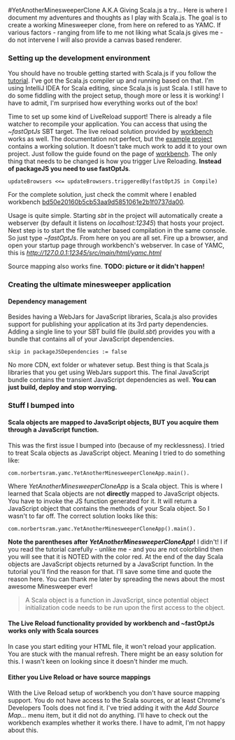 #YetAnotherMinesweeperClone A.K.A Giving Scala.js a try...
Here is where I document my adventures and thoughts as I play with Scala.js. The goal is to create a working Minesweeper clone, from here on refered to as YAMC.
If various factors - ranging from life to me not liking what Scala.js gives me - do not intervene I will also provide a canvas based renderer.

### Setting up the development environment

You should have no trouble getting started with Scala.js if you follow the [tutorial](http://www.scala-js.org/doc/tutorial.html).
I've got the Scala.js compiler up and running based on that. I'm using IntelliJ IDEA for Scala editing, since Scala.js is just Scala. 
I still have to do some fiddling with the project setup, though more or less it is working! I have to admit, I'm surprised how everything works out of the box!

Time to set up some kind of LiveReload support! There is already a file watcher to recompile your application. You can access that
using the _~fastOptJs_ SBT target.
The live reload solution provided by [workbench](https://github.com/lihaoyi/workbench) works as well. 
The documentation not perfect, but the [example project](https://github.com/lihaoyi/workbench-example-app) contains a working solution.
It doesn't take much work to add it to your own project. Just follow the guide found on the page of [workbench](https://github.com/lihaoyi/workbench).
The only thing that needs to be changed is how you trigger Live Reloading. **Instead of packageJS you need to use fastOptJs**.

```
updateBrowsers <<= updateBrowsers.triggeredBy(fastOptJS in Compile)
```
  
For the complete solution, just check the commit where I enabled workbench [bd50e20160b5cb53aa9d5851061e2b1f0737da00](https://github.com/snorbi07/YetAnotherMinesweeperClone/commit/bd50e20160b5cb53aa9d5851061e2b1f0737da00).

Usage is quite simple. Starting _sbt_ in the project will automatically create a webserver (by default it listens on _localhost:12345_) that hosts your project.
Next step is to start the file watcher based compilation in the same console. So just type _~fastOptJs_. From here on you are all set. Fire up a browser, and 
open your startup page through workbench's webserver. In case of YAMC, this is _http://127.0.0.1:12345/src/main/html/yamc.html_

Source mapping also works fine. **TODO: picture or it didn't happen!**

### Creating the ultimate minesweeper application

#### Dependency management
Besides having a WebJars for JavaScript libraries, Scala.js also provides support for publishing your application at its 3rd party dependencies.
Adding a single line to your SBT build file (_build.sbt_) provides you with a bundle that contains all of your JavaScript dependencies.

```
skip in packageJSDependencies := false
```

No more CDN, ext folder or whatever setup. Best thing is that Scala.js libraries that you get using WebJars support this.
The final JavaScript bundle contains the transient JavaScript dependencies as well. **You can just build, deploy and stop worrying.**

### Stuff I bumped into

#### Scala objects are mapped to JavaScript objects, BUT you acquire them through a JavaScript function.

This was the first issue I bumped into (because of my recklessness). I tried to treat Scala objects as JavaScript object.
Meaning I tried to do something like:

```
com.norbertsram.yamc.YetAnotherMinesweeperCloneApp.main().
```

Where _YetAnotherMinesweeperCloneApp_ is a Scala object. This is where I learned that Scala objects are not **directly** mapped to JavaScript objects. You have to
invoke the JS function generated for it. It will return a JavaScript object that contains the methods of your Scala object. So I wasn't to far off. 
The correct solution looks like this:

```
com.norbertsram.yamc.YetAnotherMinesweeperCloneApp().main().
```

 **Note the parentheses after _YetAnotherMinesweeperCloneApp_!** I didn't! I if you read the tutorial
 carefully - unlike me - and you are not colorblind then you will see that it is NOTED with the color red.
 At the end of the day Scala objects are JavaScript objects returned by a JavaScript function. In the tutorial you'll find the reason for that.
 I'll save some time and quote the reason here. You can thank me later by spreading the news about the most awesome Minesweeper ever!
 
 > A Scala object is a function in JavaScript, since potential object initialization code needs to be run upon the first access to the object.


#### The Live Reload functionality provided by workbench and ~fastOptJs works only with Scala sources
In case you start editing your HTML file, it won't reload your application. You are stuck with the manual refresh.
There might be an easy solution for this. I wasn't keen on looking since it doesn't hinder me much.

#### Either you Live Reload or have source mappings
With the Live Reload setup of workbench you don't have source mapping support. You do not have access to the Scala sources, or
at least Chrome's Developers Tools does not find it. I've tried adding it with the _Add Source Map..._ menu item, but it did not do anything.
I'll have to check out the workbench examples whether it works there. I have to admit, I'm not happy about this.




 
 